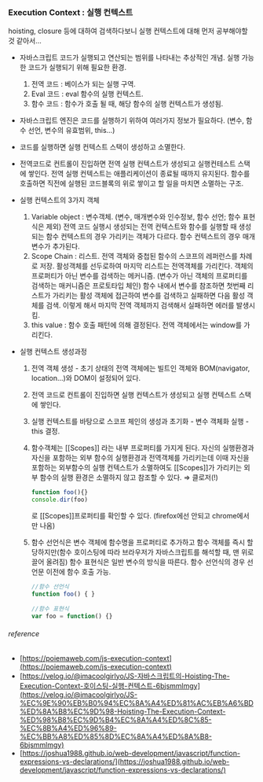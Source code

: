 ### Execution Context : 실행 컨텍스트

hoisting, closure 등에 대하여 검색하다보니 실행 컨텍스트에 대해 먼저 공부해야할 것 같아서... 

- 자바스크립트 코드가 실행되고 연산되는 범위를 나타내는 추상적인 개념. 실행 가능한 코드가 실행되기 위해 필요한 환경.
    1. 전역 코드 : 베이스가 되는 실행 구역.
    2. Eval 코드 : eval 함수의 실행 컨텍스트. 
    3. 함수 코드 : 함수가 호출 될 때, 해당 함수의 실행 컨텍스트가 생성됨. 
- 자바스크립트 엔진은 코드를 실행하기 위하여 여러가지 정보가 필요하다. (변수, 함수 선언, 변수의 유효범위, this...)
- 코드를 실행하면 실행 컨텍스트 스택이 생성하고 소멸한다.
- 전역코드로 컨트롤이 진입하면 전역 실행 컨텍스트가 생성되고 실행컨테스트 스택에 쌓인다. 전역 실행 컨텍스트는 애플리케이션이 종료될 때까지 유지된다. 함수를 호출하면 직전에 실행된 코드블록의 위로 쌓이고 할 일을 마치면 소멸하는 구조.

- 실행 컨텍스트의 3가지 객체
    1. Variable object : 변수객체. (변수, 매개변수와 인수정보, 함수 선언; 함수 표현식은 제외)  전역 코드 실행시 생성되는 전역 컨텍스트와 함수를 실행할 때 생성되는 함수 컨텍스트의 경우 가리키는 객체가 다르다. 함수 컨텍스트의 경우 매개변수가 추가된다. 
    2. Scope Chain : 리스트. 전역 객체와 중첩된 함수의 스코프의 레퍼런스를 차례로 저장. 활성객체를 선두로하여 마지막 리스트는 전역객체를 가리킨다. 객체의 프로퍼티가 아닌 변수를 검색하는 메커니즘. (변수가 아닌 객체의 프로퍼티를 검색하는 매커니즘은 프로토타입 체인) 함수 내에서 변수를 참조하면 첫번째 리스트가 가리키는 활성 객체에 접근하여 변수를 검색하고 실패하면 다음 활성 객체를 검색. 이렇게 해서 마지막 전역 객체까지 검색해서 실패하면 에러를 발생시킴.
    3. this value : 함수 호출 패턴에 의해 결정된다. 전역 객체에서는 window를 가리킨다.
    
- 실행 컨텍스트 생성과정
    1. 전역 객체 생성 - 초기 상태의 전역 객체에는 빌트인 객체와 BOM(navigator, location...)와 DOM이 설정되어 있다. 
    2. 전역 코드로 컨트롤이 진입하면 실행 컨텍스트가 생성되고 실행 컨텍스트 스택에 쌓인다.
    3. 실행 컨텍스트를 바탕으로 스코프 체인의 생성과 초기화 - 변수 객체화 실행 - this 결정.
    4. 함수객체는 [[Scopes]] 라는 내부 프로퍼티를 가지게 된다. 자신의 실행환경과 자신을 포함하는 외부 함수의 실행환경과 전역객체를 가리키는데 이때 자신을 포함하는 외부함수의 실행 컨텍스트가 소멸하여도 [[Scopes]]가 가리키는 외부 함수의 실행 환경은 소멸하지 않고 참조할 수 있다. ⇒ 클로저(!) 

        ```javascript
        function foo(){}
        console.dir(foo)
        ```

        로 [[Scopes]]프로퍼티를 확인할 수 있다. (firefox에선 안되고 chrome에서만 나옴)

    5. 함수 선언식은 변수 객체에 함수명을 프로퍼티로 추가하고 함수 객체를 즉시 할당하지만(함수 호이스팅에 따라 브라우저가 자바스크립트를 해석할 때, 맨 위로 끌어 올려짐) 함수 표현식은 일반 변수의 방식을 따른다. 함수 선언식의 경우 선언문 이전에 함수 호출 가능.

        ```javascript
        //함수 선언식
        function foo() { }
              
        //함수 표현식
        var foo = function() {}
        ````

###### reference

* [https://poiemaweb.com/js-execution-context](https://poiemaweb.com/js-execution-context)
* [https://velog.io/@imacoolgirlyo/JS-자바스크립트의-Hoisting-The-Execution-Context-호이스팅-실행-컨텍스트-6bjsmmlmgy](https://velog.io/@imacoolgirlyo/JS-%EC%9E%90%EB%B0%94%EC%8A%A4%ED%81%AC%EB%A6%BD%ED%8A%B8%EC%9D%98-Hoisting-The-Execution-Context-%ED%98%B8%EC%9D%B4%EC%8A%A4%ED%8C%85-%EC%8B%A4%ED%96%89-%EC%BB%A8%ED%85%8D%EC%8A%A4%ED%8A%B8-6bjsmmlmgy)
* [https://joshua1988.github.io/web-development/javascript/function-expressions-vs-declarations/](https://joshua1988.github.io/web-development/javascript/function-expressions-vs-declarations/)